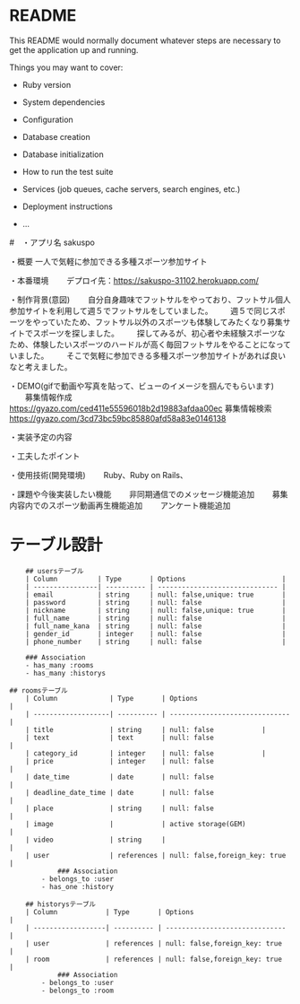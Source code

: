 # README

This README would normally document whatever steps are necessary to get the
application up and running.

Things you may want to cover:

* Ruby version

* System dependencies

* Configuration

* Database creation

* Database initialization

* How to run the test suite

* Services (job queues, cache servers, search engines, etc.)

* Deployment instructions

* ...

#　・アプリ名
   sakuspo
   
・概要
   一人で気軽に参加できる多種スポーツ参加サイト
   
・本番環境
　　デプロイ先：https://sakuspo-31102.herokuapp.com/
  
・制作背景(意図)
　　自分自身趣味でフットサルをやっており、フットサル個人参加サイトを利用して週５でフットサルをしていました。
　　週５で同じスポーツをやっていたため、フットサル以外のスポーツも体験してみたくなり募集サイトでスポーツを探しました。
　　探してみるが、初心者や未経験スポーツなため、体験したいスポーツのハードルが高く毎回フットサルをやることになっていました。
　　そこで気軽に参加できる多種スポーツ参加サイトがあれば良いなと考えました。
  
・DEMO(gifで動画や写真を貼って、ビューのイメージを掴んでもらいます)
　　募集情報作成
　　　https://gyazo.com/ced411e55596018b2d19883afdaa00ec
   募集情報検索
   　https://gyazo.com/3cd73bc59bc85880afd58a83e0146138

・実装予定の内容

・工夫したポイント

・使用技術(開発環境)
　　Ruby、Ruby on Rails、　

・課題や今後実装したい機能
　　非同期通信でのメッセージ機能追加
　　募集内容内でのスポーツ動画再生機能追加
　　アンケート機能追加

# テーブル設計
		## usersテーブル
		| Column          | Type       | Options                        |
		| ----------------| ---------- | ------------------------------ |
		| email           | string     | null: false,unique: true       |
		| password        | string     | null: false                    |
		| nickname        | string     | null: false,unique: true       |
		| full_name       | string     | null: false                    |
		| full_name_kana  | string     | null: false                    |
		| gender_id       | integer    | null: false                    |
		| phone_number    | string     | null: false                    |
		
		### Association
		- has_many :rooms
		- has_many :historys

    ## roomsテーブル
		| Column             | Type       | Options                        |
		| -------------------| ---------- | ------------------------------ |
		| title              | string     | null: false			   |
		| text               | text       | null: false                    |
		| category_id        | integer    | null: false 		   |
		| price              | integer    | null: false                    |
		| date_time          | date       | null: false                    |
		| deadline_date_time | date       | null: false                    |
		| place              | string     | null: false                    |
		| image              |            | active storage(GEM)            |
		| video              | string     |                                |
		| user               | references | null: false,foreign_key: true  |
                ### Association
			- belongs_to :user
			- has_one :history

		## historysテーブル
		| Column            | Type       | Options                        |
		| ------------------| ---------- | ------------------------------ |
		| user              | references | null: false,foreign_key: true  |
		| room              | references | null: false,foreign_key: true  |
                ### Association
			- belongs_to :user
			- belongs_to :room
